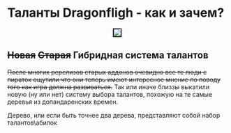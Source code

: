 # Таланты Dragonfligh - как и зачем?

<p align="center">
<img src=https://github.com/MagicalCow/TrinkIT-News/blob/main/Sources/Assets/Guides/Guide-Talents-World-01.jpg?raw=true float=center border=2/>
</p>

## ~~Новая~~ ~~Старая~~ Гибридная система талантов
~~После многих ререлизов старых аддонов очевидно все те люди с пираток ощутили что они теперь имеют интересное мнение по поводу того как игра должна развиваться.~~ Так или иначе близзы выкатили новую (ну или нет) систему выбора талантов, похожую на те самые деревья из допандаренских времен.

Дерево, или если быть точнее два дерева, представляют собой набор талантов\абилок
